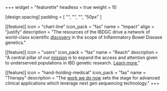 +++
widget = "featurette"
headless = true
weight = 10

[design.spacing]
  padding = [ "", "", "", "50px" ]

[[feature]]
icon = "chart-line"
icon_pack = "fas"
name = "Impact"
align = "justify"
description = "The resources of the IBDGC drive a network of world-class scientific [discovery](news) in the scope of Inflammatory Bowel Disease genetics."

[[feature]]
icon = "users"
icon_pack = "fas"
name = "Reach"
description = "A central pillar of our [mission](about) is to expand the access and attention given to underserved populations in IBD genetic research. [Learn more.](patients)"

[[feature]]
icon = "hand-holding-medical"
icon_pack = "fas"
name = "Therapy"
description = "The [work we do now](research) sets the stage for advanced clinical applications which leverage next gen sequencing technology."
+++
